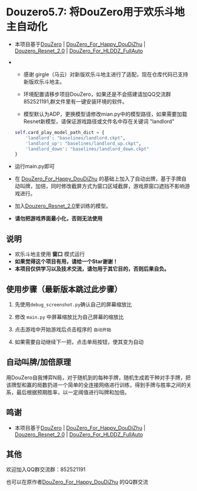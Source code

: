 # Douzero5.7: 将DouZero用于欢乐斗地主自动化
* 本项目基于[DouZero](https://github.com/kwai/DouZero) | [DouZero_For_Happy_DouDiZhu](https://github.com/tianqiraf/DouZero_For_HappyDouDiZhu) | [Douzero_Resnet_2.0](https://github.com/EdwardPooh/douzero-resnet-2.0) | [DouZero_For_HLDDZ_FullAuto](https://github.com/Vincentzyx/DouZero_For_HLDDZ_FullAuto)
* * 感谢 girgle（马云）对新版欢乐斗地主进行了适配，现在仓库代码已支持新版欢乐斗地主。

  * 环境配置请移步项目DouZero，如果还是不会搭建请加QQ交流群852521191,群文件里有一键安装环境的软件。

  * 模型默认为ADP，更换模型请修改mian.py中的模型路径，如果需要加载Resnet新模型，请保证游戏路径或文件名中存在关键词 "landlord"

  ```python
  self.card_play_model_path_dict = {
      'landlord': "baselines/landlord.ckpt",
      'landlord_up': "baselines/landlord_up.ckpt",
      'landlord_down': "baselines/landlord_down.ckpt"
  }
  ```

* 运行main.py即可

* 在 [DouZero_For_Happy_DouDiZhu](https://github.com/tianqiraf/DouZero_For_HappyDouDiZhu) 的基础上加入了自动出牌，基于手牌自动叫牌，加倍，同时修改截屏方式为窗口区域截屏，游戏原窗口遮挡不影响游戏进行。
* 加入[Douzero_Resnet_2.0](https://github.com/EdwardPooh/douzero-resnet-2.0)里训练的模型。

*   **请勿把游戏界面最小化，否则无法使用**

## 说明
*   欢乐斗地主使用 **窗口** 模式运行
*   **如果觉得这个项目有用，请给一个Star谢谢！**
*   **本项目仅供学习以及技术交流，请勿用于其它目的，否则后果自负。**

## 使用步骤（最新版本跳过此步骤）
1. 先使用`debug_screenshot.py`确认自己的屏幕缩放比

2. 修改 `main.py` 中屏幕缩放比为自己屏幕的缩放比

3. 点击游戏中开始游戏后点击程序的 `自动开始`

4. 如果需要自动继续下一把，点击单局按钮，使其变为自动

## 自动叫牌/加倍原理
用DouZero自我博弈N局，对于随机到的每种手牌，随机生成若干种对手手牌，把该牌型和赢的局数扔进一个简单的全连接网络进行训练，得到手牌与胜率之间的关系，最后根据预期胜率，以一定阈值进行叫牌和加倍。

## 鸣谢
*   本项目基于[DouZero](https://github.com/kwai/DouZero) | [DouZero_For_Happy_DouDiZhu](https://github.com/tianqiraf/DouZero_For_HappyDouDiZhu) | [Douzero_Resnet_2.0](https://github.com/EdwardPooh/douzero-resnet-2.0) | [DouZero_For_HLDDZ_FullAuto](https://github.com/Vincentzyx/DouZero_For_HLDDZ_FullAuto)

## 其他

欢迎加入QQ群交流群：852521191

也可以在原作者[DouZero_For_Happy_DouDiZhu](https://github.com/tianqiraf/DouZero_For_HappyDouDiZhu) 的QQ群交流
